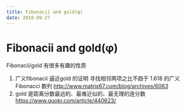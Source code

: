 ```yaml
---
title: Fibonacii and gold(φ)
date: 2018-09-27
---
```

# Fibonacii and gold(φ)
Fibonacii/gold 有很多有趣的性质
1. 广义fibonacii 逼近gold 的证明 寻找相邻两项之比不趋于 1.618 的广义 Fibonacci 数列
   http://www.matrix67.com/blog/archives/6063
2. gold 是距离分数最远的、最难近似的、最无理的连分数
https://www.guokr.com/article/440623/